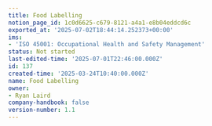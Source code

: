 ```yaml
---
title: Food Labelling
notion_page_id: 1c0d6625-c679-8121-a4a1-e8b04eddcd6c
exported_at: '2025-07-02T18:44:14.252373+00:00'
ims:
- 'ISO 45001: Occupational Health and Safety Management'
status: Not started
last-edited-time: '2025-07-01T22:46:00.000Z'
id: 137
created-time: '2025-03-24T10:40:00.000Z'
name: Food Labelling
owner:
- Ryan Laird
company-handbook: false
version-number: 1.1
---
```


